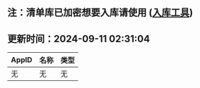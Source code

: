 ## 注：清单库已加密想要入库请使用 ([入库工具](https://github.com/BlankTMing/ManifestAutoUpdate/releases))

## 更新时间：2024-09-11 02:31:04
| AppID | 名称 | 类型  |
| :-------------------- | :----------------------------- | :----------- |
| 无 | 无 | 无 |
